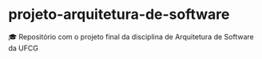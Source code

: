 # projeto-arquitetura-de-software
🎓 Repositório com o projeto final da disciplina de Arquitetura de Software da UFCG
